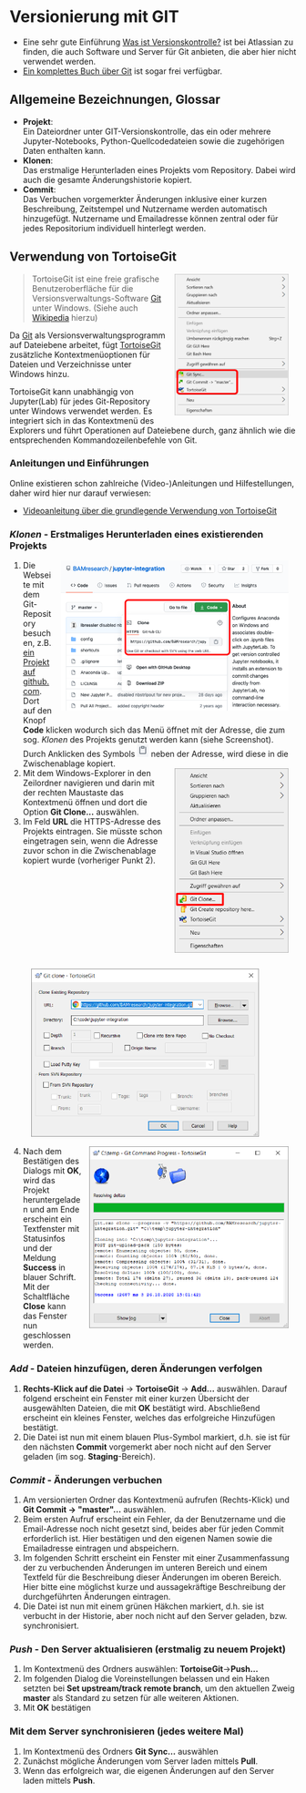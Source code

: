 # Versionierung mit GIT

- Eine sehr gute Einführung [Was ist Versionskontrolle?](https://www.atlassian.com/de/git/tutorials/what-is-version-control) ist bei Atlassian zu finden, die auch Software und Server für Git anbieten, die aber hier nicht verwendet werden.
- [Ein komplettes Buch über Git](http://gitbu.ch/pr01.html) ist sogar frei verfügbar.

## Allgemeine Bezeichnungen, Glossar

- **Projekt**:  
  Ein Dateiordner unter GIT-Versionskontrolle, das ein oder mehrere Jupyter-Notebooks, Python-Quellcodedateien sowie die zugehörigen Daten enthalten kann.
- **Klonen**:  
  Das erstmalige Herunterladen eines Projekts vom Repository. Dabei wird auch die gesamte Änderungshistorie kopiert.
- **Commit**:  
  Das Verbuchen vorgemerkter Änderungen inklusive einer kurzen Beschreibung, Zeitstempel und Nutzername werden automatisch hinzugefügt. Nutzername und Emailadresse können zentral oder für jedes Repositorium individuell hinterlegt werden.

## Verwendung von TortoiseGit

<style>
	img[alt=TortoiseGit_KontextMenu] {
	  width: 200px; margin: 0 1em 1em 1em;
	  border: none; background: none;
	  float: right;
	}
</style>
![TortoiseGit_KontextMenu][3]

> TortoiseGit ist eine freie grafische Benutzeroberfläche für die Versionsverwaltungs-Software [Git][1] unter Windows. 
(Siehe auch [Wikipedia][2] hierzu)

Da [Git][1] als Versionsverwaltungsprogramm auf Dateiebene arbeitet, fügt [TortoiseGit][2] zusätzliche Kontextmenüoptionen für Dateien und Verzeichnisse unter Windows hinzu.

TortoiseGit kann unabhängig von Jupyter(Lab) für jedes Git-Repository unter Windows verwendet werden. Es integriert sich in das Kontextmenü des Explorers und führt Operationen auf Dateiebene durch, ganz ähnlich wie die entsprechenden Kommandozeilenbefehle von Git.

[1]: https://de.wikipedia.org/wiki/Git
[2]: https://de.wikipedia.org/wiki/TortoiseGit
[3]: img/tgit_context_menu.png "TortoiseGit Kontextmenü"

### Anleitungen und Einführungen

Online existieren schon zahlreiche (Video-)Anleitungen und Hilfestellungen, daher wird hier nur darauf verwiesen:
- [Videoanleitung über die grundlegende Verwendung von TortoiseGit](https://www.youtube.com/watch?v=oixZ1UetK_Y)

### *Klonen* - Erstmaliges Herunterladen eines existierenden Projekts

<style>
	img[alt=GithubCloneMenu] {
	  width: 400px; margin: 0 1em 1em 1em;
	  border: none; background: none;
	  float: right; }
	img[alt=WinContextClone] {
	  width: 200px; margin: 0 1em 1em 1em;
	  border: none; background: none;
	  float: right; }
	img[alt=TGitDialogClone] {
	  width: 400px; margin: 1em 1em 1em 1em;
	  border: none; background: none;
	   }
	img[alt=TGitSuccessClone] {
	  width: 350px; margin: 0 1em 1em 1em;
	  border: none; background: none;
	  float: right; }
	ol li p { padding-bottom: 1em; }
	.section { clear: both; }
</style>
![GithubCloneMenu][20]

1. Die Webseite mit dem Git-Repository besuchen, z.B. [ein Projekt auf github.com][21]. Dort auf den Knopf **Code** klicken wodurch sich das Menü öffnet mit der Adresse, die zum sog. *Klonen* des Projekts genutzt werden kann (siehe Screenshot). Durch Anklicken des Symbols ![Zwischenablage][22] neben der Adresse, wird diese in die Zwischenablage kopiert.
2. ![WinContextClone][23] Mit dem Windows-Explorer in den Zeilordner navigieren und darin mit der rechten Maustaste das Kontextmenü öffnen und dort die Option **Git Clone...** auswählen.
3. Im Feld **URL** die HTTPS-Adresse des Projekts eintragen. Sie müsste schon eingetragen sein, wenn die Adresse zuvor schon in die Zwischenablage kopiert wurde (vorheriger Punkt 2). ![TGitDialogClone][24] 
4. ![TGitSuccessClone][25] Nach dem Bestätigen des Dialogs mit **OK**, wird das Projekt heruntergeladen und am Ende erscheint ein Textfenster mit Statusinfos und der Meldung **Success** in blauer Schrift. Mit der Schaltfläche **Close** kann das Fenster nun geschlossen werden.

[20]: img/github_clone_menu.png "Github Clone Menü"
[21]: https://github.com/BAMresearch/jupyter-integration
[22]: img/clipboard.png "Symbol für Zwischenablage"
[23]: img/context_menu_clone.png "Kontextmenü Klonen"
[24]: img/tgit_clone_dialog.png "TortoiseGit Menü Klonen"
[25]: img/tgit_success_clone.png "TortoiseGit Klonen erfolgreich"

### *Add* - Dateien hinzufügen, deren Änderungen verfolgen

1. **Rechts-Klick auf die Datei** -> **TortoiseGit** -> **Add…** auswählen. Darauf folgend erscheint ein Fenster mit einer kurzen Übersicht der ausgewählten Dateien, die mit **OK** bestätigt wird. Abschließend erscheint ein kleines Fenster, welches das erfolgreiche Hinzufügen bestätigt.
2. Die Datei ist nun mit einem blauen Plus-Symbol markiert, d.h. sie ist für den nächsten **Commit** vorgemerkt aber noch nicht auf den Server geladen (im sog. **Staging**-Bereich).

### *Commit* - Änderungen verbuchen

1. Am versionierten Ordner das Kontextmenü aufrufen (Rechts-Klick) und **Git Commit -> "master"…** auswählen.
2. Beim ersten Aufruf erscheint ein Fehler, da der Benutzername und die Email-Adresse noch nicht gesetzt sind, beides aber für jeden Commit erforderlich ist. Hier bestätigen und den eigenen Namen sowie die Emailadresse eintragen und abspeichern.
3. Im folgenden Schritt erscheint ein Fenster mit einer Zusammenfassung der zu verbuchenden Änderungen im unteren Bereich und einem Textfeld für die Beschreibung dieser Änderungen im oberen Bereich. Hier bitte eine möglichst kurze und aussagekräftige Beschreibung der durchgeführten Änderungen eintragen.
4. Die Datei ist nun mit einem grünen Häkchen markiert, d.h. sie ist verbucht in der Historie, aber noch nicht auf den Server geladen, bzw. synchronisiert.

### *Push* - Den Server aktualisieren (erstmalig zu neuem Projekt)

1. Im Kontextmenü des Ordners auswählen: **TortoiseGit**->**Push…**
2. Im folgenden Dialog die Voreinstellungen belassen und ein Haken setzten bei **Set upstream/track remote branch**, um den aktuellen Zweig **master** als Standard zu setzen für alle weiteren Aktionen.
3. Mit **OK** bestätigen

### Mit dem Server synchronisieren (jedes weitere Mal)

1. Im Kontextmenü des Ordners **Git Sync…** auswählen
2. Zunächst mögliche Änderungen vom Server laden mittels **Pull**.
3. Wenn das erfolgreich war, die eigenen Änderungen auf den Server laden mittels **Push**.
